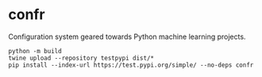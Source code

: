 # confr

Configuration system geared towards Python machine learning projects.

```
python -m build
twine upload --repository testpypi dist/*
pip install --index-url https://test.pypi.org/simple/ --no-deps confr
```
